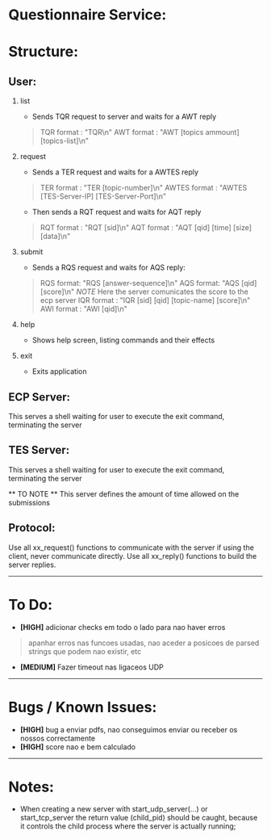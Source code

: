 Questionnaire Service:
============================

# Structure:

## User:

1. list
    - Sends TQR request to server and waits for a AWT reply
    > TQR format : "TQR\n"
    > AWT format : "AWT [topics ammount] [topics-list]\n"

2. request
    - Sends a TER request and waits for a AWTES reply
    > TER format : "TER [topic-number]\n"
    > AWTES format : "AWTES [TES-Server-IP] [TES-Server-Port]\n"
    - Then sends a RQT request and waits for AQT reply
    > RQT format : "RQT [sid]\n"
    > AQT format : "AQT [qid] [time] [size] [data]\n"

3. submit
    - Sends a RQS request and waits for AQS reply:
    > RQS format: "RQS [answer-sequence]\n"
    > AQS format: "AQS [qid] [score]\n"
    *NOTE* Here the server comunicates the score to the ecp server
    > IQR format : "IQR [sid] [qid] [topic-name] [score]\n"
    > AWI format : "AWI [qid]\n"

4. help
    - Shows help screen, listing commands and their effects

5. exit
    - Exits application

## ECP Server:
This serves a shell waiting for user to execute the exit command, terminating the server


## TES Server:
This serves a shell waiting for user to execute the exit command, terminating the server

** TO NOTE **
This server defines the amount of time allowed on the submissions

## Protocol:
Use all xx_request() functions to communicate with the server if using the client, never communicate directly.
Use all xx_reply() functions to build the server replies.

* * *

# To Do:
- **[HIGH]** adicionar checks em todo o lado para nao haver erros
> apanhar erros nas funcoes usadas, nao aceder a posicoes de parsed strings que podem nao existir, etc
- **[MEDIUM]** Fazer timeout nas ligaceos UDP

* * *
# Bugs / Known Issues:
- **[HIGH]** bug a enviar pdfs, nao conseguimos enviar ou receber os nossos correctamente
- **[HIGH]** score nao e bem calculado

* * *
# Notes:
- When creating a new server with start_udp_server(...) or start_tcp_server the return value (child_pid) should be caught, because it controls the child process where the server is actually running;